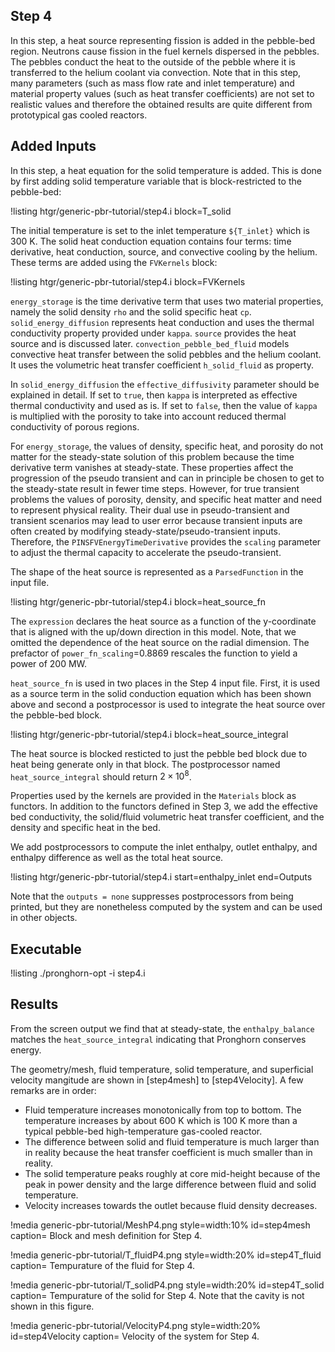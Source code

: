 ## Step 4

In this step, a heat source representing fission is added in the pebble-bed region.
Neutrons cause fission in the fuel kernels dispersed in the pebbles. The pebbles conduct the heat to the outside of the pebble where it is
transferred to the helium coolant via convection.
Note that in this step, many parameters (such as mass flow rate and inlet temperature) and material property values (such as heat transfer coefficients) are not set to realistic values and therefore the obtained results are quite different from prototypical gas cooled reactors.

## Added Inputs

In this step, a heat equation for the solid temperature is added. This is done by first adding
solid temperature variable that is block-restricted to the pebble-bed:

!listing htgr/generic-pbr-tutorial/step4.i block=T_solid

The initial temperature is set to the inlet temperature `${T_inlet}` which is $300$ K.
The solid heat conduction equation contains four terms: time derivative, heat conduction, source, and
convective cooling by the helium. These terms are added using the `FVKernels` block:

!listing htgr/generic-pbr-tutorial/step4.i block=FVKernels

`energy_storage` is the time derivative term that uses two material properties, namely the solid
density `rho` and the solid specific heat `cp`. `solid_energy_diffusion` represents heat conduction
and uses the thermal conductivity property provided under `kappa`. `source` provides the heat source
and is discussed later. `convection_pebble_bed_fluid` models convective heat transfer between 
the solid pebbles and the helium coolant. It uses the volumetric heat transfer coefficient `h_solid_fluid`
as property.

In `solid_energy_diffusion` the `effective_diffusivity` parameter should be explained in detail. If set to `true`, then 
`kappa` is interpreted as effective thermal conductivity and used as is. If set to `false`, then the value of `kappa`
is multiplied with the porosity to take into account reduced thermal conductivity of porous regions.

For `energy_storage`, the values of density, specific heat, and porosity do not matter for the steady-state solution of this problem because the time derivative term vanishes at steady-state. These properties affect the progression of the pseudo transient and can in principle be chosen to get to the steady-state result in fewer time steps. However, for true transient problems
the values of porosity, density, and specific heat matter and need to represent physical reality. Their dual use in pseudo-transient and transient scenarios may lead to user error because transient inputs are often created by modifying steady-state/pseudo-transient inputs. Therefore, the `PINSFVEnergyTimeDerivative` provides the `scaling` parameter to adjust the thermal capacity to accelerate the pseudo-transient.

The shape of the heat source is represented as a `ParsedFunction` in the input file.

!listing htgr/generic-pbr-tutorial/step4.i block=heat_source_fn

The `expression` declares the heat source as a function of the y-coordinate that is aligned with the up/down direction in this model. Note, that we omitted the dependence of the heat source on the radial dimension. The prefactor of `power_fn_scaling`=$0.8869$ rescales the function to yield a power of 200 MW. 

`heat_source_fn` is used in two places in the Step 4 input file. First, it is used as a source term in the solid conduction equation which has 
been shown above and second a postprocessor is used to integrate the heat source over the pebble-bed block. 

!listing htgr/generic-pbr-tutorial/step4.i block=heat_source_integral

The heat source is blocked resticted to just the pebble bed block due to heat being generate only in that block. The postprocessor named `heat_source_integral`
should return $2 \times 10^8$.

Properties used by the kernels are provided in the `Materials` block as functors. In addition to the functors defined in Step 3, we add the effective bed conductivity,
the solid/fluid volumetric heat transfer coefficient, and the density and specific heat in the bed.

We add postprocessors to compute the inlet enthalpy, outlet enthalpy, and enthalpy difference as well as the total heat source.

!listing htgr/generic-pbr-tutorial/step4.i start=enthalpy_inlet end=Outputs

Note that the `outputs = none` suppresses postprocessors from being printed, but they are nonetheless computed by the system and can be used
in other objects.

## Executable

!listing
./pronghorn-opt -i step4.i

## Results

From the screen output we find that at steady-state, the `enthalpy_balance` matches the `heat_source_integral` indicating that Pronghorn conserves
energy. 

The geometry/mesh, fluid temperature, solid temperature, and superficial velocity mangitude are shown in [step4mesh] to [step4Velocity].
A few remarks are in order:


- Fluid temperature increases monotonically from top to bottom. The temperature increases by about $600$ K which is $100$ K more than a typical pebble-bed high-temperature gas-cooled reactor.
- The difference between solid and fluid temperature is much larger than in reality because the heat transfer coefficient is much smaller than in reality.
- The solid temperature peaks roughly at core mid-height because of the peak in power density and the large difference between fluid and solid temperature.
- Velocity increases towards the outlet because fluid density decreases.


!media generic-pbr-tutorial/MeshP4.png
        style=width:10%
        id=step4mesh
        caption= Block and mesh definition for Step 4.

!media generic-pbr-tutorial/T_fluidP4.png
        style=width:20%
        id=step4T_fluid
        caption= Tempurature of the fluid for Step 4.

!media generic-pbr-tutorial/T_solidP4.png
        style=width:20%
        id=step4T_solid
        caption= Tempurature of the solid for Step 4. Note that the cavity is not shown in this figure.

!media generic-pbr-tutorial/VelocityP4.png
        style=width:20%
        id=step4Velocity
        caption= Velocity of the system for Step 4.

